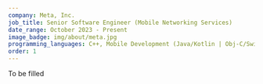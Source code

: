 ```yaml
---
company: Meta, Inc.
job_title: Senior Software Engineer (Mobile Networking Services)
date_range: October 2023 - Present
image_badge: img/about/meta.jpg
programming_languages: C++, Mobile Development (Java/Kotlin | Obj-C/Swift)
order: 1
---
```


To be filled
